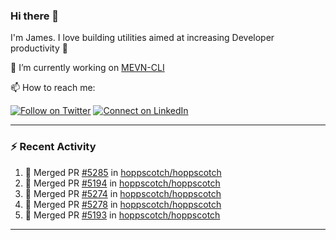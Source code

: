 ### Hi there 👋

I'm James. I love building utilities aimed at increasing Developer productivity :raised_hands: 

🔭 I’m currently working on [MEVN-CLI](https://github.com/madlabsinc/mevn-cli)

📫 How to reach me:

[![Follow on Twitter](https://img.shields.io/badge/--twitter?label=Twitter&logo=Twitter&style=social)](https://twitter.com/james_madhacks) [![Connect on LinkedIn](https://img.shields.io/badge/--linkedin?label=LinkedIn&logo=LinkedIn&style=social)](https://www.linkedin.com/in/jamesgeorge007)

---

### :zap: Recent Activity

<!--START_SECTION:activity-->
1. 🎉 Merged PR [#5285](https://github.com/hoppscotch/hoppscotch/pull/5285) in [hoppscotch/hoppscotch](https://github.com/hoppscotch/hoppscotch)
2. 🎉 Merged PR [#5194](https://github.com/hoppscotch/hoppscotch/pull/5194) in [hoppscotch/hoppscotch](https://github.com/hoppscotch/hoppscotch)
3. 🎉 Merged PR [#5274](https://github.com/hoppscotch/hoppscotch/pull/5274) in [hoppscotch/hoppscotch](https://github.com/hoppscotch/hoppscotch)
4. 🎉 Merged PR [#5278](https://github.com/hoppscotch/hoppscotch/pull/5278) in [hoppscotch/hoppscotch](https://github.com/hoppscotch/hoppscotch)
5. 🎉 Merged PR [#5193](https://github.com/hoppscotch/hoppscotch/pull/5193) in [hoppscotch/hoppscotch](https://github.com/hoppscotch/hoppscotch)
<!--END_SECTION:activity-->

---

<!--
**jamesgeorge007/jamesgeorge007** is a ✨ _special_ ✨ repository because its `README.md` (this file) appears on your GitHub profile.

Here are some ideas to get you started:

- 🌱 I’m currently learning ...
- 👯 I’m looking to collaborate on ...
- 🤔 I’m looking for help with ...
- 💬 Ask me about ...
- 😄 Pronouns: ...
- ⚡ Fun fact: ...
-->

